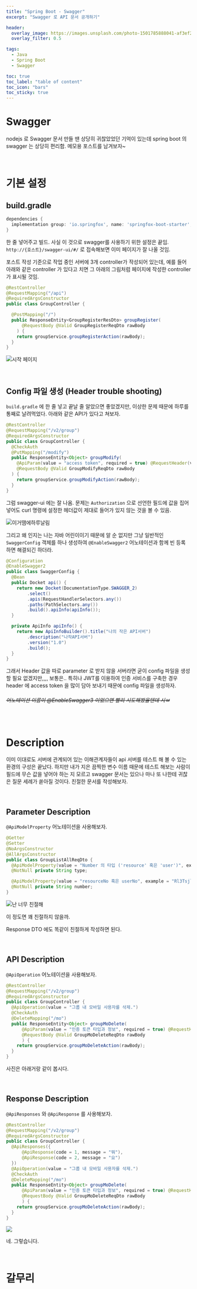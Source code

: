 ```yaml
---
title: "Spring Boot - Swagger"
excerpt: "Swagger 로 API 문서 공개하기"

header:
  overlay_image: https://images.unsplash.com/photo-1501785888041-af3ef285b470?ixlib=rb-1.2.1&ixid=eyJhcHBfaWQiOjEyMDd9&auto=format&fit=crop&w=1350&q=80
  overlay_filter: 0.5

tags:
  - Java
  - Spring Boot
  - Swagger

toc: true
toc_label: "table of content"
toc_icon: "bars"
toc_sticky: true
---
```


# Swagger

nodejs 로 Swagger 문서 만들 땐 상당히 귀찮았었던 기억이 있는데 spring boot 의 swagger 는 상당히 편리함. 메모용 포스트를 남겨보자~

<br/>

# 기본 설정

## build.gradle

```gradle
dependencies {
  implementation group: 'io.springfox', name: 'springfox-boot-starter', version: '3.0.0'
}
```

한 줄 넣어주고 빌드. 사실 이 것으로 swagger를 사용하기 위한 설정은 끝임. `http://{호스트}/swagger-ui/#/` 로 접속해보면 이미 페이지가 잘 나올 것임.

포스트 작성 기준으로 작업 중인 서버에 3개 controller가 작성되어 있는데, 예를 들어 아래와 같은 controller 가 있다고 치면 그 아래의 그림처럼 페이지에 작성한 controller 가 표시될 것임.

```java
@RestController
@RequestMapping("/api")
@RequiredArgsConstructor
public class GroupController {

  @PostMapping("/")
  public ResponseEntity<GroupRegisterResDto> groupRegister(
      @RequestBody @Valid GroupRegisterReqDto rawBody
    ) {
    return groupService.groupRegisterAction(rawBody);
  }
}
```

![시작 페이지](/images/2022-04-25-springboot-swagger/1.png)

<br/>

## Config 파일 생성 (Header trouble shooting)

`build.gradle` 에 한 줄 넣고 끝날 줄 알았으면 좋았겠지만, 이상한 문제 때문에 하루를 통째로 날려먹었다. 아래와 같은 API가 있다고 쳐보자.

```java
@RestController
@RequestMapping("/v2/group")
@RequiredArgsConstructor
public class GroupController {
  @CheckAuth
  @PutMapping("/modify")
  public ResponseEntity<Object> groupModify(
    @ApiParam(value = "access token", required = true) @RequestHeader(value = "Authorization") String authorization,
    @RequestBody @Valid GroupModifyReqDto rawBody
  ) {
    return groupService.groupModifyAction(rawBody);
  }
}
```

그럼 swagger-ui 에는 잘 나옴. 문제는 `Authorization` 으로 선언한 필드에 값을 집어넣어도 curl 명령에 설정한 헤더값이 제대로 들어가 있지 않는 것을 볼 수 있음.

![이거땜에하루날림](/images/2022-04-25-springboot-swagger/2.png)

그리고 왜 인지는 나는 자바 어린이이기 때문에 알 순 없지만 그냥 일반적인 `SwaggerConfig` 객체를 하나 생성하여 `@EnableSwagger2` 어노테이션과 함께 빈 등록 하면 해결되긴 하더라.

```java
@Configuration
@EnableSwagger2
public class SwaggerConfig {
  @Bean
  public Docket api() {
    return new Docket(DocumentationType.SWAGGER_2)
        .select()
        .apis(RequestHandlerSelectors.any())
        .paths(PathSelectors.any())
        .build().apiInfo(apiInfo());
  }

  private ApiInfo apiInfo() {
    return new ApiInfoBuilder().title("나의 작은 API서버")
        .description("나작API서버")
        .version("1.0")
        .build();
  }
}
```

그래서 Header 값을 따로 parameter 로 받지 않을 서버라면 굳이 config 파일을 생성할 필요 없겠지만,,,, 보통은.. 특히나 JWT를 이용하여 인증 서비스를 구축한 경우 header 에 access token 을 많이 담아 보내기 때문에 config 파일을 생성하자. <h6><s>어노테이션 이름이 @EnableSwagger3 이었으면 빨리 시도해봤을텐데 시ㅂ</s></h6>

<br/>

# Description

이미 이대로도 서버에 관계되어 있는 이해관계자들이 api 서버를 테스트 해 볼 수 있는 환경의 구성은 끝났다. 하지만 내가 지은 끔찍한 변수 이름 때문에 테스트 해보는 사람이 필드에 무슨 값을 넣어야 하는 지 모르고 swagger 문서는 있으나 마나 또 나한테 귀찮은 질문 세례가 쏟아질 것이다. 친절한 문서를 작성해보자.

<br/>

## Parameter Description

`@ApiModelProperty` 어노테이션을 사용해보자.

```java
@Getter
@Setter
@NoArgsConstructor
@AllArgsConstructor
public class GroupListAllReqDto {
  @ApiModelProperty(value = "Number 의 타입 ('resource' 혹은 'user')", example = "resource", required = true)
  @NotNull private String type;

  @ApiModelProperty(value = "resourceNo 혹은 userNo", example = "Rl3Tsjl", required = true)
  @NotNull private String number;
}
```

![난 너무 친절해](/images/2022-04-25-springboot-swagger/3.png)

이 정도면 꽤 친절하지 않을까.

Response DTO 에도 똑같이 친절하게 작성하면 된다.

<br/>

## API Description

`@ApiOperation` 어노테이션을 사용해보자.

```java
@RestController
@RequestMapping("/v2/group")
@RequiredArgsConstructor
public class GroupController {
  @ApiOperation(value = "그룹 내 모바일 사용자를 삭제.")
  @CheckAuth
  @DeleteMapping("/mo")
  public ResponseEntity<Object> groupMoDelete(
      @ApiParam(value = "인증 토큰 타입과 정보", required = true) @RequestHeader(value = "Authorization") String authorization,
      @RequestBody @Valid GroupMoDeleteReqDto rawBody
      ) {
    return groupService.groupMoDeleteAction(rawBody);
  }
}
```

사진은 아래거랑 같이 봅시다.

<br/>

## Response Description

`@ApiResponses` 와 `@ApiResponse` 를 사용해보자.

```java
@RestController
@RequestMapping("/v2/group")
@RequiredArgsConstructor
public class GroupController {
  @ApiResponses({
      @ApiResponse(code = 1, message = "뭐"),
      @ApiResponse(code = 2, message = "요")
  })
  @ApiOperation(value = "그룹 내 모바일 사용자를 삭제.")
  @CheckAuth
  @DeleteMapping("/mo")
  public ResponseEntity<Object> groupMoDelete(
      @ApiParam(value = "인증 토큰 타입과 정보", required = true) @RequestHeader(value = "Authorization") String authorization,
      @RequestBody @Valid GroupMoDeleteReqDto rawBody
      ) {
    return groupService.groupMoDeleteAction(rawBody);
  }
}
```

![](/images/2022-04-25-springboot-swagger/4.png)

네. 그렇습니다.

<br/>

# 갈무리
